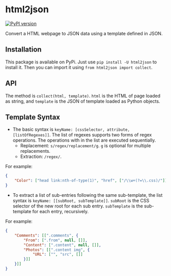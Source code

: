 html2json
====

[![PyPI version](https://badge.fury.io/py/html2json.svg)](https://badge.fury.io/py/html2json)

Convert a HTML webpage to JSON data using a template defined in JSON.

Installation
----

This package is available on PyPi. Just use `pip install -U html2json` to install it. Then you can import it using `from html2json import collect`.

API
----

The method is `collect(html, template)`. `html` is the HTML of page loaded as string, and `template` is the JSON of template loaded as Python objects.

Template Syntax
----

- The basic syntax is `keyName: [cssSelector, attribute, [listOfRegexes]]`. The list of regexes supports two forms of regex operations. The operations with in the list are executed sequentially.
    - Replacement: `s/regex/replacement/g`. `g` is optional for multiple replacements.
    - Extraction: `/regex/`.

For example:

```json
{
    "Color": ["head link:nth-of-type(1)", "href", ["/\\w+(?=\\.css)/"]],
}
```

- To extract a list of sub-entries following the same sub-template, the list syntax is `keyName: [[subRoot, subTemplate]]`. `subRoot` is the CSS selector of the new root for each sub entry. `subTemplate` is the sub-template for each entry, recursively.

For example:

```json
{
    "Comments": [[".comments", {
        "From": [".from", null, []],
        "Content": [".content", null, []],
        "Photos": [[".content img", {
            "URL": ["", "src", []]
        }]]
    }]]
}
```
